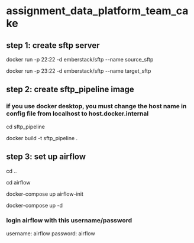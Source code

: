 # assignment_data_platform_team_cake

## step 1: create sftp server

docker run -p 22:22 -d emberstack/sftp --name source_sftp

docker run -p 23:22 -d emberstack/sftp --name target_sftp


## step 2: create sftp_pipeline image
### if you use docker desktop, you must change the host name in config file from localhost to host.docker.internal

cd sftp_pipeline

docker build -t sftp_pipeline .  

<!-- docker run sftp_pipeline -->

## step 3: set up airflow
cd ..

cd airflow

docker-compose up airflow-init

docker-compose up -d

### login airflow with this username/password
username: airflow
password: airflow